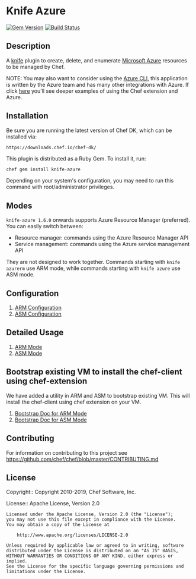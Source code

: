 # Knife Azure

[![Gem Version](https://badge.fury.io/rb/knife-azure.svg)](https://rubygems.org/gems/knife-azure) [![Build Status](https://travis-ci.org/chef/knife-azure.svg?branch=master)](https://travis-ci.org/chef/knife-azure)

## Description

A [knife](http://docs.chef.io/knife.html) plugin to create, delete, and enumerate [Microsoft Azure](https://azure.microsoft.com) resources to be managed by Chef.

NOTE: You may also want to consider using the [Azure CLI](https://docs.microsoft.com/en-us/cli/azure/install-azure-cli), this application is written by the Azure team and has many other integrations with Azure. If click [here](https://github.com/chef-partners/azure-chef-extension/blob/master/examples/azure-xplat-cli-examples.md) you'll see deeper examples of using the Chef extension and Azure.

## Installation

Be sure you are running the latest version of Chef DK, which can be installed via:

```
https://downloads.chef.io/chef-dk/
```

This plugin is distributed as a Ruby Gem. To install it, run:

```bash
chef gem install knife-azure
```

Depending on your system's configuration, you may need to run this command with root/administrator privileges.

## Modes

`knife-azure 1.6.0` onwards supports Azure Resource Manager (preferred). You can easily switch between:

- Resource manager: commands using the Azure Resource Manager API
- Service management: commands using the Azure service management API

They are not designed to work together. Commands starting with `knife azurerm` use ARM mode, while commands starting with `knife azure` use ASM mode.

## Configuration

1. [ARM Configuration](docs/configuration.md#arm-mode)
1. [ASM Configuration](docs/configuration.md#asm-mode)

## Detailed Usage

1. [ARM Mode](docs/ARM.md)
1. [ASM Mode](docs/ASM.md)

## Bootstrap existing VM to install the chef-client using chef-extension

We have added a utility in ARM and ASM to bootstrap existing VM. This will install the chef-client using chef extension on your VM.

1. [Bootstrap Doc for ARM Mode](docs/bootstrap.md#arm-mode)
1. [Bootstrap Doc for ASM Mode](docs/bootstrap.md#asm-mode)

## Contributing

For information on contributing to this project see <https://github.com/chef/chef/blob/master/CONTRIBUTING.md>

## License

Copyright:: Copyright 2010-2019, Chef Software, Inc.

License:: Apache License, Version 2.0

```text
Licensed under the Apache License, Version 2.0 (the "License");
you may not use this file except in compliance with the License.
You may obtain a copy of the License at

    http://www.apache.org/licenses/LICENSE-2.0

Unless required by applicable law or agreed to in writing, software
distributed under the License is distributed on an "AS IS" BASIS,
WITHOUT WARRANTIES OR CONDITIONS OF ANY KIND, either express or implied.
See the License for the specific language governing permissions and
limitations under the License.
```
